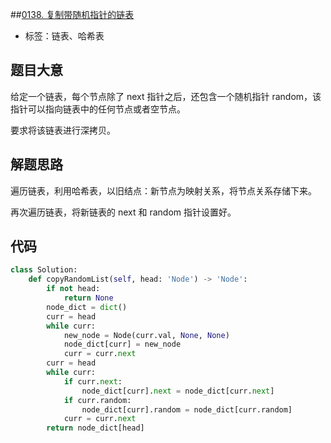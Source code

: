 ##[0138. 复制带随机指针的链表](https://leetcode-cn.com/problems/copy-list-with-random-pointer/)

- 标签：链表、哈希表

## 题目大意

给定一个链表，每个节点除了 next 指针之后，还包含一个随机指针 random，该指针可以指向链表中的任何节点或者空节点。

要求将该链表进行深拷贝。

## 解题思路

遍历链表，利用哈希表，以旧结点：新节点为映射关系，将节点关系存储下来。

再次遍历链表，将新链表的 next 和 random 指针设置好。

## 代码

```Python
class Solution:
    def copyRandomList(self, head: 'Node') -> 'Node':
        if not head:
            return None
        node_dict = dict()
        curr = head
        while curr:
            new_node = Node(curr.val, None, None)
            node_dict[curr] = new_node
            curr = curr.next
        curr = head
        while curr:
            if curr.next:
                node_dict[curr].next = node_dict[curr.next]
            if curr.random:
                node_dict[curr].random = node_dict[curr.random]
            curr = curr.next
        return node_dict[head]
```

